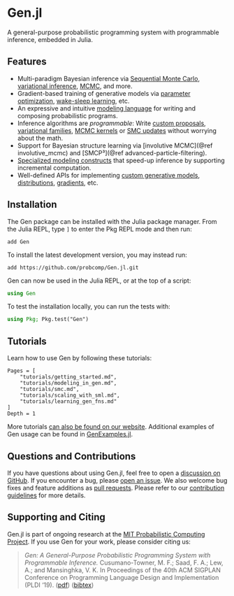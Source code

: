 # Gen.jl

A general-purpose probabilistic programming system with programmable inference, embedded in Julia.

## Features

- Multi-paradigm Bayesian inference via [Sequential Monte Carlo](ref/inference/pf.md), [variational inference](ref/inference/vi.md), [MCMC](ref/inference/mcmc.md), and more.
- Gradient-based training of generative models via [parameter optimization](ref/inference/parameter_optimization.md), [wake-sleep learning](ref/inference/wake_sleep.md), etc.
- An expressive and intuitive [modeling language](ref/modeling/dml.md) for writing and composing probabilistic programs.
- Inference algorithms are *programmable*: Write [custom proposals](https://www.gen.dev/tutorials/data-driven-proposals/tutorial), [variational families](tutorials/vi.md), [MCMC kernels](ref/inference/mcmc.md) or [SMC updates](ref/inference/trace_translators.md) without worrying about the math.
- Support for Bayesian structure learning via [involutive MCMC](@ref involutive_mcmc) and [SMCP³](@ref advanced-particle-filtering).
- [Specialized modeling constructs](tutorials/scaling_with_sml.md) that speed-up inference by supporting incremental computation.
- Well-defined APIs for implementing [custom generative models](how_to/custom_gen_fns.md), [distributions](how_to/custom_distributions.md), [gradients](how_to/custom_gradients.md), etc.

## Installation

The Gen package can be installed with the Julia package manager. From the Julia REPL, type `]` to enter the Pkg REPL mode and then run:

```
add Gen
```

To install the latest development version, you may instead run:

```
add https://github.com/probcomp/Gen.jl.git
```

Gen can now be used in the Julia REPL, or at the top of a script:

```julia
using Gen
```

To test the installation locally, you can run the tests with:

```julia
using Pkg; Pkg.test("Gen")
```

## Tutorials

Learn how to use Gen by following these tutorials:

```@contents
Pages = [
    "tutorials/getting_started.md",
    "tutorials/modeling_in_gen.md",
    "tutorials/smc.md",
    "tutorials/scaling_with_sml.md",
    "tutorials/learning_gen_fns.md"
]
Depth = 1
```

More tutorials [can also be found on our website](https://www.gen.dev/tutorials/).
Additional examples of Gen usage can be found in [GenExamples.jl](https://github.com/probcomp/GenExamples.jl).

## Questions and Contributions

If you have questions about using Gen.jl, feel free to open a [discussion on GitHub](https://github.com/probcomp/Gen.jl/discussions). If you encounter a bug, please [open an issue](https://github.com/probcomp/Gen.jl/issues). We also welcome bug fixes and feature additions as [pull requests](https://github.com/probcomp/Gen.jl/pulls). Please refer to our [contribution guidelines](https://github.com/probcomp/Gen.jl/blob/master/CONTRIBUTING.md) for more details.

## Supporting and Citing
 
Gen.jl is part of ongoing research at the [MIT Probabilistic Computing Project](http://probcomp.csail.mit.edu). If you use Gen for your work, please consider citing us:

> *Gen: A General-Purpose Probabilistic Programming System with Programmable Inference.* Cusumano-Towner, M. F.; Saad, F. A.; Lew, A.; and Mansinghka, V. K. In Proceedings of the 40th ACM SIGPLAN Conference on Programming Language Design and Implementation (PLDI ‘19). ([pdf](https://dl.acm.org/doi/10.1145/3314221.3314642)) ([bibtex](https://www.gen.dev/assets/gen-pldi.txt))
